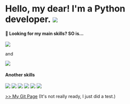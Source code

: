 
# Hello, my dear! I'm a Python developer. <img src="https://img.icons8.com/color/48/000000/python.png"/> 

#### 👀 Looking for my main skills? SO is...
<p><img src="https://img.icons8.com/color/48/000000/django.png"/></p>
<p>and</p>
<p><img src="https://img.icons8.com/color/48/000000/flask.png"/></p>

#### Another skills
<p>
    <img src="https://img.icons8.com/color/48/000000/git.png"/>
     <img src="https://img.icons8.com/color/48/000000/html-5--v1.png"/>
    <img src="https://img.icons8.com/color/48/000000/css3.png"/> 
    <img src="https://img.icons8.com/color/48/000000/javascript.png"/>     
    <img src="https://img.icons8.com/color/48/000000/graphql.png"/>  
    <img src="https://img.icons8.com/external-tal-revivo-shadow-tal-revivo/48/000000/external-postman-is-the-only-complete-api-development-environment-logo-shadow-tal-revivo.png"/> 
</p>

[>> My Git Page](https://salarini-e.github.io) (It's not really ready, I just did a test.)

<!--- - 💞️ I’m looking to collaborate on ...
- 📫 How to reach me ...

salarini-e/salarini-e is a ✨ special ✨ repository because its `README.md` (this file) appears on your GitHub profile.
You can click the Preview link to take a look at your changes.
--->
